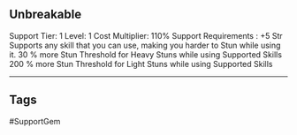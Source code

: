 ## Unbreakable
Support
Tier: 1
Level: 1
Cost Multiplier: 110%
Support Requirements : +5 Str
Supports any skill that you can use, making you harder to Stun while using it.
30 % more Stun Threshold for Heavy Stuns while using Supported Skills
200 % more Stun Threshold for Light Stuns while using Supported Skills

---
## Tags
#SupportGem

